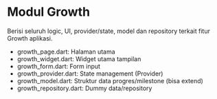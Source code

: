 # Modul Growth

Berisi seluruh logic, UI, provider/state, model dan repository terkait fitur Growth aplikasi.
- growth_page.dart: Halaman utama
- growth_widget.dart: Widget utama tampilan
- growth_form.dart: Form input
- growth_provider.dart: State management (Provider)
- growth_model.dart: Struktur data progres/milestone (bisa extend)
- growth_repository.dart: Dummy data/repository

